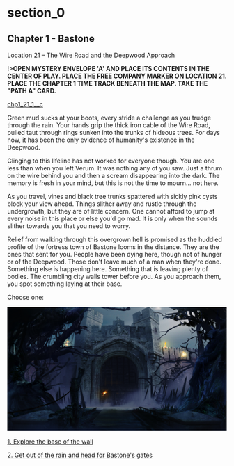 
# section_0

## Chapter 1 - Bastone

Location 21 – The Wire Road and the Deepwood Approach

!>**OPEN MYSTERY ENVELOPE 'A' AND PLACE ITS CONTENTS IN THE CENTER OF PLAY. PLACE THE FREE COMPANY MARKER ON LOCATION 21. PLACE THE CHAPTER 1 TIME TRACK BENEATH THE MAP. TAKE THE "PATH A" CARD.** 

[chp1_21_1__c](../../decomp/app/src/main/res/raw/chp1_21_1__c.mp3 ':include :type=audio')

Green mud sucks at your boots, every stride a challenge as you trudge through the rain. Your hands grip the thick iron cable of the Wire Road, pulled taut through rings sunken into the trunks of hideous trees. For days now, it has been the only evidence of humanity's existence in the Deepwood.

Clinging to this lifeline has not worked for everyone though. You are one less than when you left Verum. It was nothing any of you saw. Just a thrum on the wire behind you and then a scream disappearing into the dark. The memory is fresh in your mind, but this is not the time to mourn… not here.

As you travel, vines and black tree trunks spattered with sickly pink cysts block your view ahead. Things slither away and rustle through the undergrowth, but they are of little concern. One cannot afford to jump at every noise in this place or else you'd go mad. It is only when the sounds slither towards you that you need to worry.

Relief from walking through this overgrown hell is promised as the huddled profile of the fortress town of Bastone looms in the distance. They are the ones that sent for you. People have been dying here, though not of hunger or of the Deepwood. Those don't leave much of a man when they're done. Something else is happening here. Something that is leaving plenty of bodies. The crumbling city walls tower before you. As you approach them, you spot something laying at their base.

Choose one:

![ch1_21_1__p4](../../decomp/app/src/main/res/drawable-land-xxxhdpi/ch1_21_1__p4.jpg)

[1. Explore the base of the wall](output/chapter1/section_57.md)

[2. Get out of the rain and head for Bastone's gates](output/chapter1/section_58.md)


